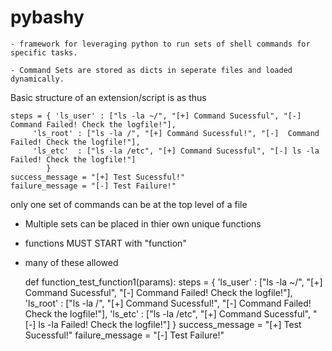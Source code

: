# pybashy

    - framework for leveraging python to run sets of shell commands for specific tasks. 
    
    - Command Sets are stored as dicts in seperate files and loaded dynamically.

Basic structure of an extension/script is as thus

    steps = { 'ls_user' : ["ls -la ~/", "[+] Command Sucessful", "[-]  Command Failed! Check the logfile!"],
		 'ls_root' : ["ls -la /", "[+] Command Sucessful!", "[-]  Command Failed! Check the logfile!"],
		 'ls_etc'  : ["ls -la /etc", "[+] Command Sucessful", "[-] ls -la Failed! Check the logfile!"]
        	}
    success_message = "[+] Test Sucessful!"
    failure_message = "[-] Test Failure!"
    
    
only one set of commands can be at the top level of a file
  - Multiple sets can be placed in thier own unique functions
  - functions MUST START with "function"
  - many of these allowed
  

    def function_test_function1(params):
      steps = { 'ls_user' : ["ls -la ~/", "[+] Command Sucessful", "[-]  Command Failed! Check the logfile!"],
		     'ls_root' : ["ls -la /", "[+] Command Sucessful!", "[-]  Command Failed! Check the logfile!"],
		     'ls_etc'  : ["ls -la /etc", "[+] Command Sucessful", "[-] ls -la Failed! Check the logfile!"]
			    }
	   success_message = "[+] Test Sucessful!"
	   failure_message = "[-] Test Failure!"
